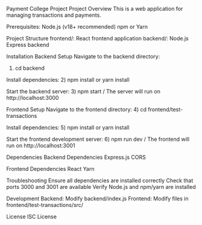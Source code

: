 Payment College Project Project Overview This is a web application for managing transactions and payments.

Prerequisites:
 Node.js (v18+ recommended) npm or Yarn

Project Structure frontend/:
 React frontend application backend/: Node.js Express backend

Installation Backend Setup Navigate to the backend directory:
1) cd backend

Install dependencies:
2) npm install or yarn install

Start the backend server:
3) npm start / The server will run on http://localhost:3000

Frontend Setup Navigate to the frontend directory:
4) cd frontend/test-transactions

Install dependencies:
5) npm install or yarn install

Start the frontend development server:
6) npm run dev / The frontend will run on http://localhost:3001

Dependencies Backend
 Dependencies Express.js CORS

Frontend Dependencies
 React Yarn

Troubleshooting Ensure all dependencies are installed correctly Check that ports 3000 and 3001 are available Verify Node.js and npm/yarn are installed

Development Backend: Modify backend/index.js Frontend: Modify files in frontend/test-transactions/src/

License ISC License
